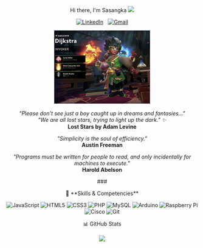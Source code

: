 <p align="center">
  Hi there, I'm Sasangka <img src="https://media.giphy.com/media/hvRJCLFzcasrR4ia7z/giphy.gif" width="30px">
</p>
    
<p align="center">
<a href="https://linkedin.com/in/Sasangka"><img src="https://img.shields.io/badge/LinkedIn-0077B5?style=for-the-badge&logo=linkedin&logoColor=white" alt="LinkedIn"/></a>
&nbsp;
<a href="mailto:sasangkagatot@gmail.com"><img src="https://img.shields.io/badge/Gmail-D14836?style=for-the-badge&logo=gmail&logoColor=white" alt="Gmail"/></a>
</p>

<p align="center">
<img src="https://raw.githubusercontent.com/AffineCipher-0/AffineCipher-0/main/mygif.gif" width="50%"/>
</p>

<p align="center">
  <i>"Please don’t see just a boy caught up in dreams and fantasies..."<br>
  "We are all lost stars, trying to light up the dark." ✨</i><br>
  <b>Lost Stars by Adam Levine</b>
</p>

<p align="center">
  <i>"Simplicity is the soul of efficiency."</i><br>
 <b>Austin Freeman</b>
</p>

<p align="center">
  <i>"Programs must be written for people to read, and only incidentally for machines to execute."</i><br>
  <b>Harold Abelson</b>
</p>

<p align="center">
### <p align="center">🔧 **Skills & Competencies**</p>
</p>

<p align="center">
  <img src="https://img.shields.io/badge/JavaScript-F7DF1E?style=for-the-badge&logo=javascript&logoColor=black" alt="JavaScript"/>
  <img src="https://img.shields.io/badge/HTML5-E34F26?style=for-the-badge&logo=html5&logoColor=white" alt="HTML5"/>
  <img src="https://img.shields.io/badge/CSS3-1572B6?style=for-the-badge&logo=css3&logoColor=white" alt="CSS3"/>
  <img src="https://img.shields.io/badge/PHP-777BB4?style=for-the-badge&logo=php&logoColor=white" alt="PHP"/>
  <img src="https://img.shields.io/badge/MySQL-4479A1?style=for-the-badge&logo=mysql&logoColor=white" alt="MySQL"/>
  <img src="https://img.shields.io/badge/Arduino-00979D?style=for-the-badge&logo=arduino&logoColor=white" alt="Arduino"/>
  <img src="https://img.shields.io/badge/Raspberry%20Pi-A22846?style=for-the-badge&logo=raspberrypi&logoColor=white" alt="Raspberry Pi"/>
  <img src="https://img.shields.io/badge/Cisco-1BA0D7?style=for-the-badge&logo=cisco&logoColor=white" alt="Cisco"/>
  <img src="https://img.shields.io/badge/Git-F05032?style=for-the-badge&logo=git&logoColor=white" alt="Git"/>
</p>

<p align="center">
📊 GitHub Stats
</p>
<p align="center">
<a href="https://github.com/anuraghazra/github-readme-stats">
<img align="center" src="https://github-readme-stats.vercel.app/api/top-langs/?username=AffineCipher-0&layout=compact&theme=radical" />
</a>
</p>
